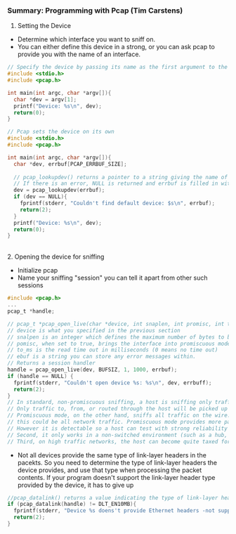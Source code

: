 ### Summary: Programming with Pcap (Tim Carstens)

1. Setting the Device
- Determine which interface you want to sniff on.
- You can either define this device in a strong, or you can ask pcap to provide you with the name of an interface.
```c
// Specify the device by passing its name as the first argument to the program
#include <stdio.h>
#include <pcap.h>

int main(int argc, char *argv[]){
  char *dev = argv[1];
  printf("Device: %s\n", dev);
  return(0);
}
```

```c
// Pcap sets the device on its own
#include <stdio.h>
#include <pcap.h>

int main(int argc, char *argv[]){
  char *dev, errbuf[PCAP_ERRBUF_SIZE];
  
  // pcap_lookupdev() returns a pointer to a string giving the name of a network device
  // If there is an error, NULL is returned and errbuf is filled in with an appropriate error message
  dev = pcap_lookupdev(errbuf);
  if (dev == NULL){
    fprintf(stderr, "Couldn't find default device: $s\n", errbuf);
    return(2);
  }
  printf("Device: %s\n", dev);
  return(0);
}
```

<br />
2. Opening the device for sniffing

- Initialize pcap
- Name your sniffing "session" you can tell it apart from other such sessions

```c
#include <pcap.h>
...
pcap_t *handle;

// pcap_t *pcap_open_live(char *device, int snaplen, int promisc, int to_ms, char *ebuf)
// device is what you specified in the previous section
// snalpen is an integer which defines the maximum number of bytes to be captured by pcap
// pomisc, when set to true, brings the interface into promiscuous mode. In specific cases, promiscuous mode's forcefully on.
// to_ms is the read time out in milliseconds (0 means no time out)
// ebuf is a string you can store any error messages within.
// Returns a session handler
handle = pcap_open_live(dev, BUFSIZ, 1, 1000, errbuf);
if (handle == NULL) {
  fprintf(stderr, "Couldn't open device %s: %s\n", dev, errbuff);
  return(2);
}
// In standard, non-promiscuous sniffing, a host is sniffing only traffic that is directly related to it. 
// Only traffic to, from, or routed through the host will be picked up by the sniffer.
// Promiscuous mode, on the other hand, sniffs all traffic on the wire. In a non-switched environment, 
// this could be all network traffic. Promiscuous mode provides more packets for sniffing. 
// However it is detectable so a host can test with strong reliability determine if another host is doing promiscuous sniffing. 
// Second, it only works in a non-switched environment (such as a hub, or a switch that is being ARP flooded). 
// Third, on high traffic networks, the host can become quite taxed for system resources.
```
- Not all devices provide the same type of link-layer headers in the pacekts. So you need to determine the type of link-layer headers the device provides, and use that type when processing the packet contents. If your program doesn't support the link-layer header type provided by the device, it has to give up
```c
//pcap_datalink() returns a value indicating the type of link-layer headers
if (pcap_datalink(handle) != DLT_EN10MB){
  fprintf(stderr, "Device %s doens't provide Ethernet headers -not supported\n", dev);
  return(2);
}
```
